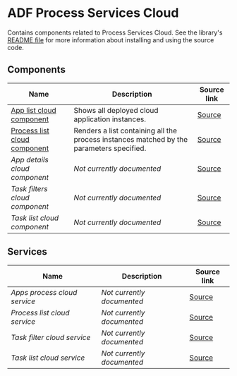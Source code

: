 # ADF Process Services Cloud

Contains components related to Process Services Cloud.
See the library's
[README file](../../lib/process-services-cloud/README.md)
for more information about installing and using the source code.

<!--process-services-cloud start-->

## Components

| Name | Description | Source link |
| ---- | ----------- | ----------- |
| [App list cloud component](app-list-cloud.component.md) | Shows all deployed cloud application instances. | [Source](../../lib/process-services-cloud/src/lib/app-list-cloud/components/app-list-cloud.component.ts) |
| [Process list cloud component](process-list-cloud.component.md) | Renders a list containing all the process instances matched by the parameters specified. | [Source](../../lib/process-services-cloud/src/lib/process-list-cloud/components/process-list-cloud.component.ts) |
| _App details cloud component_ | _Not currently documented_ | [Source](../../lib/process-services-cloud/src/lib/app-list-cloud/components/app-details-cloud.component.ts) |
| _Task filters cloud component_ | _Not currently documented_ | [Source](../../lib/process-services-cloud/src/lib/task-cloud/task-filters-cloud/task-filters-cloud.component.ts) |
| _Task list cloud component_ | _Not currently documented_ | [Source](../../lib/process-services-cloud/src/lib/task-list-cloud/components/task-list-cloud.component.ts) |

## Services

| Name | Description | Source link |
| ---- | ----------- | ----------- |
| _Apps process cloud service_ | _Not currently documented_ | [Source](../../lib/process-services-cloud/src/lib/app-list-cloud/services/apps-process-cloud.service.ts) |
| _Process list cloud service_ | _Not currently documented_ | [Source](../../lib/process-services-cloud/src/lib/process-list-cloud/services/process-list-cloud.service.ts) |
| _Task filter cloud service_ | _Not currently documented_ | [Source](../../lib/process-services-cloud/src/lib/task-cloud/services/task-filter-cloud.service.ts) |
| _Task list cloud service_ | _Not currently documented_ | [Source](../../lib/process-services-cloud/src/lib/task-list-cloud/services/task-list-cloud.service.ts) |

<!--process-services-cloud end-->
